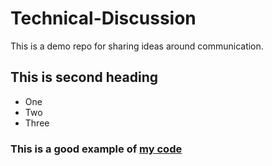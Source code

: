 # Technical-Discussion
This is a demo repo for sharing ideas around communication.

## This is second heading
* One
* Two 
* Three

### This is a good example of [my code](https://gist.github.com/ipsita-ai/524e65a51c2322517938580edb96e55b)
